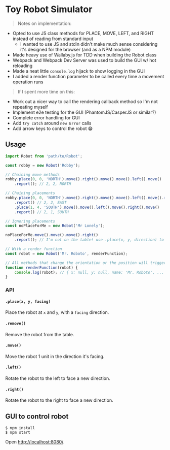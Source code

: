 # Toy Robot Simulator


>Notes on implementation:
* Opted to use JS class methods for PLACE, MOVE, LEFT, and RIGHT instead of reading from standard input
    * I wanted to use JS and stdin didn't make much sense considering it's designed for the browser (and as a NPM module)
* Made heavy use of Wallaby.js for TDD when building the Robot class
* Webpack and Webpack Dev Server was used to build the GUI w/ hot reloading
* Made a neat little `console.log` hijack to show logging in the GUI
* I added a render function parameter to be called every time a movement operation runs

> If I spent more time on this:
* Work out a nicer way to call the rendering callback method so I'm not repeating myself
* Implement e2e testing for the GUI (PhantomJS/CasperJS or similar?)
* Complete error handling for GUI
* Add `try catch` around `new Error` calls
* Add arrow keys to control the robot :grin:

## Usage

```javascript
import Robot from 'path/to/Robot';

const robby = new Robot('Robby');

// Chaining move methods
robby.place(0, 0, 'NORTH').move().right().move().move().left().move()
    .report(); // 2, 2, NORTH

// Chaining placements
robby.place(0, 0, 'NORTH').move().right().move().move().left().move().right()
    .report() // 2, 2, EAST
    .place(1, 4, 'SOUTH').move().move().left().move().right().move()
    .report() // 2, 1, SOUTH

// Ignoring placements
const noPlaceForMe = new Robot('Mr Lonely');

noPlaceForMe.move().move().move().right()
    .report(); // I'm not on the table! use .place(x, y, direction) to place me.

// With a render function
const robot = new Robot('Mr. Roboto', renderFunction);

// All methods that change the orientation or the position will trigger this
function renderFunction(robot) {
    console.log(robot); // { x: null, y: null, name: 'Mr. Roboto', ... }
}
```

### API

#### `.place(x, y, facing)`

Place the robot at `x` and `y`, with a `facing` direction.

#### `.remove()`

Remove the robot from the table.

#### `.move()`

Move the robot 1 unit in the direction it's facing.

#### `.left()`

Rotate the robot to the left to face a new direction.

#### `.right()`

Rotate the robot to the right to face a new direction.

## GUI to control robot

```
$ npm install
$ npm start
```
Open <http://localhost:8080/>.
